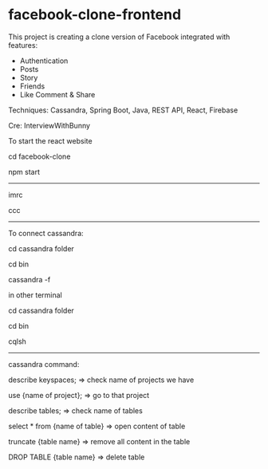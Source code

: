 # facebook-clone-frontend

This project is creating a clone version of Facebook integrated with features:
- Authentication
- Posts
- Story
- Friends
- Like Comment & Share

Techniques: Cassandra, Spring Boot, Java, REST API, React, Firebase

Cre: InterviewWithBunny

To start the react website

cd facebook-clone

npm start

-----------

imrc

ccc

--------

To connect cassandra:

cd cassandra folder

cd bin 

cassandra -f


in other terminal

cd cassandra folder

cd bin

cqlsh

----------

cassandra command:

describe keyspaces; => check name of projects we have

use {name of project}; => go to that project

describe tables;  => check name of tables

select * from {name of table} => open content of table

truncate {table name} => remove all content in the table

DROP TABLE {table name} => delete table
